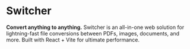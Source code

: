 # Switcher
**Convert anything to anything.** Switcher is an all-in-one web solution for lightning-fast file conversions between PDFs, images, documents, and more. Built with React + Vite for ultimate performance.

